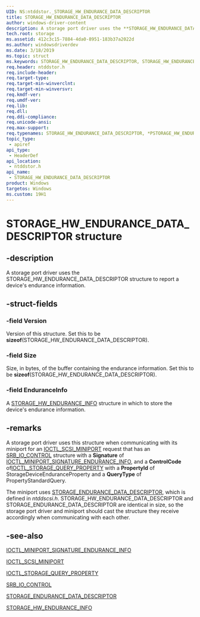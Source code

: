 ```yaml
---
UID: NS:ntddstor._STORAGE_HW_ENDURANCE_DATA_DESCRIPTOR
title: STORAGE_HW_ENDURANCE_DATA_DESCRIPTOR
author: windows-driver-content
description: A storage port driver uses the **STORAGE_HW_ENDURANCE_DATA_DESCRIPTOR** structure to report a device's endurance information.
tech.root: storage
ms.assetid: 412c3c15-7884-4da0-8951-183b37a2022d
ms.author: windowsdriverdev
ms.date: 3/18/2019
ms.topic: struct
ms.keywords: STORAGE_HW_ENDURANCE_DATA_DESCRIPTOR, STORAGE_HW_ENDURANCE_DATA_DESCRIPTOR, *PSTORAGE_HW_ENDURANCE_DATA_DESCRIPTOR, IOCTL_MINIPORT_ENDURANCE_INFO, IOCTL_SCSI_MINIPORT, STORAGE_HW_ENDURANCE_INFO, STORAGE_ENDURANCE_DATA_DESCRIPTOR
req.header: ntddstor.h
req.include-header:
req.target-type:
req.target-min-winverclnt:
req.target-min-winversvr:
req.kmdf-ver:
req.umdf-ver:
req.lib:
req.dll:
req.ddi-compliance:
req.unicode-ansi:
req.max-support:
req.typenames: STORAGE_HW_ENDURANCE_DATA_DESCRIPTOR, *PSTORAGE_HW_ENDURANCE_DATA_DESCRIPTOR
topic_type: 
 - apiref
api_type: 
 - HeaderDef
api_location: 
 - ntddstor.h
api_name: 
 - STORAGE_HW_ENDURANCE_DATA_DESCRIPTOR
product: Windows
targetos: Windows
ms.custom: 19H1
---
```


# STORAGE_HW_ENDURANCE_DATA_DESCRIPTOR structure

## -description

A storage port driver uses the STORAGE_HW_ENDURANCE_DATA_DESCRIPTOR structure to report a device's endurance information.

## -struct-fields

### -field Version

Version of this structure. Set this to be **sizeof**(STORAGE_HW_ENDURANCE_DATA_DESCRIPTOR).

### -field Size

Size, in bytes, of the buffer containing the endurance information. Set this to be **sizeof**(STORAGE_HW_ENDURANCE_DATA_DESCRIPTOR).

### -field EnduranceInfo

A [STORAGE_HW_ENDURANCE_INFO](ns-ntddstor-storage_hw_endurance_info.md) structure in which to store the device's endurance information.

## -remarks

A storage port driver uses this structure when communicating with its miniport for an [IOCTL_SCSI_MINIPORT](..\ntddscsi\ni-ntddscsi-ioctl_scsi_miniport.md) request that has an [SRB_IO_CONTROL](..\ntddscsi\ns-ntddscsi-_srb_io_control) structure with a **Signature** of [IOCTL_MINIPORT_SIGNATURE_ENDURANCE_INFO](ni-ntddscsi-ioctl_miniport_signature_endurance_info.md), and a **ControlCode** of[IOCTL_STORAGE_QUERY_PROPERTY](https://docs.microsoft.com/windows-hardware/drivers/ddi/content/ntddstor/ni-ntddstor-ioctl_storage_query_property) with a **PropertyId** of StorageDeviceEnduranceProperty and a **QueryType** of PropertyStandardQuery.

The miniport uses [STORAGE_ENDURANCE_DATA_DESCRIPTOR](..\ntddscsi\ns-ntddscsi-storage_endurance_data_descriptor.md), which is defined in *ntddscsi.h*. STORAGE_HW_ENDURANCE_DATA_DESCRIPTOR and STORAGE_ENDURANCE_DATA_DESCRIPTOR are identical in size, so the storage port driver and miniport should cast the structure they receive accordingly when communicating with each other.

## -see-also

[IOCTL_MINIPORT_SIGNATURE_ENDURANCE_INFO](..\ntddscsi\ni-ntddscsi-ioctl_miniport_signature_endurance_info.md)

[IOCTL_SCSI_MINIPORT](..\ntddscsi\ni-ntddscsi-ioctl_scsi_miniport.md)

[IOCTL_STORAGE_QUERY_PROPERTY](https://docs.microsoft.com/windows-hardware/drivers/ddi/content/ntddstor/ni-ntddstor-ioctl_storage_query_property)

[SRB_IO_CONTROL](..\ntddscsi\ns-ntddscsi-_srb_io_control)

[STORAGE_ENDURANCE_DATA_DESCRIPTOR](..\ntddscsi\ns-ntddscsi-storage_endurance_data_descriptor.md)

[STORAGE_HW_ENDURANCE_INFO](ns-ntddstor-storage_hw_endurance_info.md)
